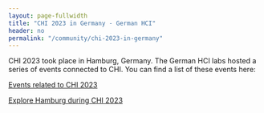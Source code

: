 ```yaml
---
layout: page-fullwidth
title: "CHI 2023 in Germany - German HCI"
header: no
permalink: "/community/chi-2023-in-germany"
---
```

CHI 2023 took place in Hamburg, Germany. The German HCI labs hosted a series of events connected to CHI. You can find a list of these events here:

[Events related to CHI 2023](/community/chi-2023-in-germany/events-related-to-CHI-2023)

[Explore Hamburg during CHI 2023](/community/chi-2023-in-germany/explore-hamburg)